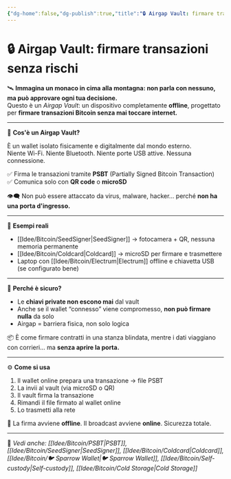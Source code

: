 ```yaml
---
{"dg-home":false,"dg-publish":true,"title":"🔒 Airgap Vault: firmare transazioni senza rischi","tags":["Bitcoin","Airgap","Sicurezza","PSBT","ColdStorage","SelfCustody"],"date":"2025-07-09","permalink":"/idee/bitcoin/airgap-vault/","dgPassFrontmatter":true}
---
```



# 🔒 Airgap Vault: firmare transazioni senza rischi

🛰️ **Immagina un monaco in cima alla montagna: non parla con nessuno, ma può approvare ogni tua decisione.**  
Questo è un *Airgap Vault*: un dispositivo completamente **offline**, progettato per **firmare transazioni Bitcoin senza mai toccare internet.**

---

📡 **Cos'è un Airgap Vault?**

È un wallet isolato fisicamente e digitalmente dal mondo esterno.  
Niente Wi-Fi. Niente Bluetooth. Niente porte USB attive. Nessuna connessione.

✅ Firma le transazioni tramite **PSBT** (Partially Signed Bitcoin Transaction)  
✅ Comunica solo con **QR code** o **microSD**

👁️‍🗨️ Non può essere attaccato da virus, malware, hacker… perché **non ha una porta d'ingresso.**

---

🧱 **Esempi reali**

- [[Idee/Bitcoin/SeedSigner\|SeedSigner]] → fotocamera + QR, nessuna memoria permanente  
- [[Idee/Bitcoin/Coldcard\|Coldcard]] → microSD per firmare e trasmettere  
- Laptop con [[Idee/Bitcoin/Electrum\|Electrum]] offline e chiavetta USB (se configurato bene)

---

🔐 **Perché è sicuro?**

- Le **chiavi private non escono mai** dal vault  
- Anche se il wallet “connesso” viene compromesso, **non può firmare nulla** da solo  
- Airgap = barriera fisica, non solo logica

📦 È come firmare contratti in una stanza blindata, mentre i dati viaggiano con corrieri… ma **senza aprire la porta.**

---

⚙️ **Come si usa**

1. Il wallet online prepara una transazione → file PSBT  
2. La invii al vault (via microSD o QR)  
3. Il vault firma la transazione  
4. Rimandi il file firmato al wallet online  
5. Lo trasmetti alla rete

🧠 La firma avviene **offline**. Il broadcast avviene **online**. Sicurezza totale.

---

🔗 _Vedi anche: [[Idee/Bitcoin/PSBT\|PSBT]], [[Idee/Bitcoin/SeedSigner\|SeedSigner]], [[Idee/Bitcoin/Coldcard\|Coldcard]], [[Idee/Bitcoin/🐦 Sparrow Wallet\|🐦 Sparrow Wallet]], [[Idee/Bitcoin/Self-custody\|Self-custody]], [[Idee/Bitcoin/Cold Storage\|Cold Storage]]_
